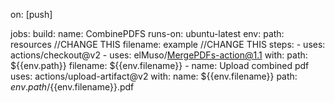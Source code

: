 on: [push]

jobs:
  build:
    name: CombinePDFS
    runs-on: ubuntu-latest
    env:
      path: resources //CHANGE THIS
      filename: example //CHANGE THIS
    steps:
      - uses: actions/checkout@v2
      - uses: elMuso/MergePDFs-action@1.1
        with:
          path: ${{env.path}}
          filename: ${{env.filename}}
      - name: Upload combined pdf
        uses: actions/upload-artifact@v2
        with:
          name: ${{env.filename}}
          path: ${{env.path}}/${{env.filename}}.pdf

